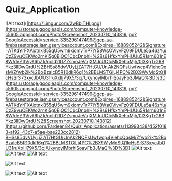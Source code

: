 # Quiz_Application

     
![Alt text]([[https://i.imgur.com/2wBbiTHl.png](https://storage.googleapis.com/computer-knowledge-c5605.appspot.com/Photo/Screenshot_20230710_143819.jpg?GoogleAccessId=service-335296147499@gcp-sa-firebasestorage.iam.gserviceaccount.com&Expires=1688985242&Signature=ATKdYrFXAiotnxB55qU5wm9xiomvTrP7jY58WsOVivvFz09FDULe5a46zYu/CzZ9vuCEKWo2mKi5g0BjQC1CbcDnbhH%2Bs6HfkxYmPHUUu5R1sm601nE8W/deZ3VjvA6hZk/qcId2IDZZsmoJeVxjXMJnUClcMkXehoMjh/0I3KgTrG6BYkz3lIDwQrdU%2BHSs85dvVUyLjZAT7HtGU/UnAk2NQFsUwfwcp4ViehcQqsM/Zfwb2ik%2BoBzaIcB5R10dkR6g1%2BBLMSTGiLj4PC%2BX9WyMdStQ1IcHsSrS73xycJbOU31ruXxlIj79X5/3cj/UkynoylMbrhlSoayFb3JMaQ%3D%3D)https://storage.googleapis.com/computer-knowledge-c5605.appspot.com/Photo/Screenshot_20230710_143819.jpg?GoogleAccessId=service-335296147499@gcp-sa-firebasestorage.iam.gserviceaccount.com&Expires=1688985242&Signature=ATKdYrFXAiotnxB55qU5wm9xiomvTrP7jY58WsOVivvFz09FDULe5a46zYu/CzZ9vuCEKWo2mKi5g0BjQC1CbcDnbhH%2Bs6HfkxYmPHUUu5R1sm601nE8W/deZ3VjvA6hZk/qcId2IDZZsmoJeVxjXMJnUClcMkXehoMjh/0I3KgTrG6BYkz3lIDwQrdU%2![Screenshot_20230710_143812](https://github.com/Fardeen84/Quiz_Application/assets/113993438/452f0183-af92-43c7-a5ae-bae223cc2812)
BHSs85dvVUyLjZAT7HtGU/UnAk2NQFsUwfwcp4ViehcQqsM/Zfwb2ik%2BoBzaIcB5R10dkR6g1%2BBLMSTGiLj4PC%2BX9WyMdStQ1IcHsSrS73xycJbOU31ruXxlIj79X5/3cj/UkynoylMbrhlSoayFb3JMaQ%3D%3D](https://firebasestorage.googleapis.com/v0/b/computer-knowledge-c5605.appspot.com/o/Photo%2FScreenshot_20230710_143812.jpg?alt=media&token=c30c3ac9-6e9c-4431-aea6-824288450e96))
![Alt text]([https://i.imgur.com/UnQNxvGl.png](https://firebasestorage.googleapis.com/v0/b/computer-knowledge-c5605.appspot.com/o/Photo%2FScreenshot_20230710_143844.jpg?alt=media&token=07cd7039-9fd2-4190-9324-7195a99a8ccd)https://firebasestorage.googleapis.com/v0/b/computer-knowledge-c5605.appspot.com/o/Photo%2FScreenshot_20230710_143844.jpg?alt=media&token=07cd7039-9fd2-4190-9324-7195a99a8ccd)
![Alt text]([https://i.imgur.com/eckFUtxl.png](https://firebasestorage.googleapis.com/v0/b/computer-knowledge-c5605.appspot.com/o/Photo%2FScreenshot_20230710_143900.jpg?alt=media&token=e9567918-4160-4b01-a539-a1f8accbe083)https://firebasestorage.googleapis.com/v0/b/computer-knowledge-c5605.appspot.com/o/Photo%2FScreenshot_20230710_143900.jpg?alt=media&token=e9567918-4160-4b01-a539-a1f8accbe083)
![Alt text]([https://i.imgur.com/ybJiUXil.png](https://firebasestorage.googleapis.com/v0/b/computer-knowledge-c5605.appspot.com/o/Photo%2FScreenshot_20230710_143909.jpg?alt=media&token=8a66fe7e-7bcf-4a96-89cf-ccc846b78ad3)https://firebasestorage.googleapis.com/v0/b/computer-knowledge-c5605.appspot.com/o/Photo%2FScreenshot_20230710_143909.jpg?alt=media&token=8a66fe7e-7bcf-4a96-89cf-ccc846b78ad3)


 ![Alt text]([https://i.imgur.com/3mnR0Rjl.png](https://firebasestorage.googleapis.com/v0/b/computer-knowledge-c5605.appspot.com/o/Photo%2FScreenshot_20230710_143915.jpg?alt=media&token=7fa68cd2-a83b-491a-90ad-8d6d80c03abe)https://firebasestorage.googleapis.com/v0/b/computer-knowledge-c5605.appspot.com/o/Photo%2FScreenshot_20230710_143915.jpg?alt=media&token=7fa68cd2-a83b-491a-90ad-8d6d80c03abe)

  ![Alt text]([https://i.imgur.com/3mnR0Rjl.png) ![Alt text](https://i.imgur.com/3mnR0Rjl.png](https://firebasestorage.googleapis.com/v0/b/computer-knowledge-c5605.appspot.com/o/Photo%2FScreenshot_20230710_143935.jpg?alt=media&token=1bce6233-c180-472b-9579-2f4cc2c893f5)https://firebasestorage.googleapis.com/v0/b/computer-knowledge-c5605.appspot.com/o/Photo%2FScreenshot_20230710_143935.jpg?alt=media&token=1bce6233-c180-472b-9579-2f4cc2c893f5)
